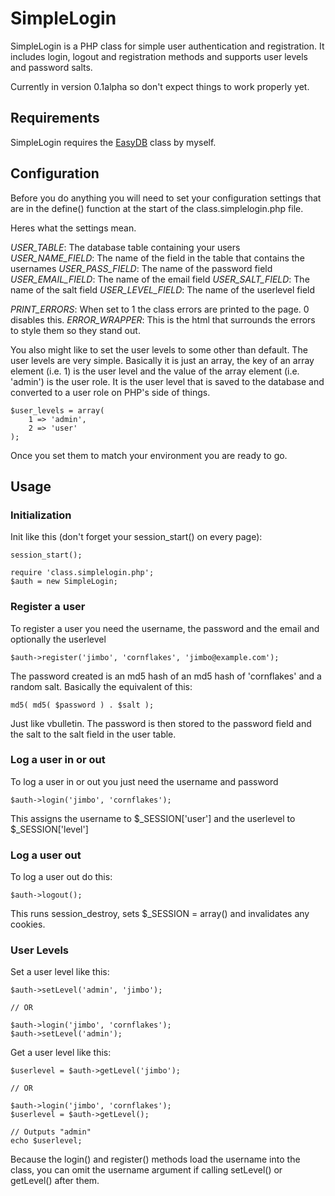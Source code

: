 # SimpleLogin

SimpleLogin is a PHP class for simple user authentication and registration.  It includes login, logout and registration methods and supports user levels and password salts.

Currently in version 0.1alpha so don't expect things to work properly yet.

## Requirements

SimpleLogin requires the [EasyDB](http://github.com/hamstar/EasyDB) class by myself.

## Configuration

Before you do anything you will need to set your configuration settings that are in the define() function at the start of the class.simplelogin.php file.

Heres what the settings mean.

*USER_TABLE*: The database table containing your users
*USER_NAME_FIELD*: The name of the field in the table that contains the usernames
*USER_PASS_FIELD*: The name of the password field
*USER_EMAIL_FIELD*: The name of the email field
*USER_SALT_FIELD*: The name of the salt field
*USER_LEVEL_FIELD*: The name of the userlevel field

*PRINT_ERRORS*: When set to 1 the class errors are printed to the page.  0 disables this.
*ERROR_WRAPPER*: This is the html that surrounds the errors to style them so they stand out.

You also might like to set the user levels to some other than default.  The user levels are very simple.  Basically it is just an array, the key of an array element (i.e. 1) is the user level and the value of the array element (i.e. 'admin') is the user role.  It is the user level that is saved to the database and converted to a user role on PHP's side of things.

	$user_levels = array(
		1 => 'admin',
		2 => 'user'
	);

Once you set them to match your environment you are ready to go.

## Usage

### Initialization

Init like this (don't forget your session_start() on every page):

	session_start();

	require 'class.simplelogin.php';
	$auth = new SimpleLogin;

### Register a user

To register a user you need the username, the password and the email and optionally the userlevel

	$auth->register('jimbo', 'cornflakes', 'jimbo@example.com');

The password created is an md5 hash of an md5 hash of 'cornflakes' and a random salt.  Basically the equivalent of this:

	md5( md5( $password ) . $salt );

Just like vbulletin.  The password is then stored to the password field and the salt to the salt field in the user table.

### Log a user in or out

To log a user in or out you just need the username and password

	$auth->login('jimbo', 'cornflakes');

This assigns the username to $_SESSION['user'] and the userlevel to $_SESSION['level']

### Log a user out

To log a user out do this:

	$auth->logout();

This runs session_destroy, sets $_SESSION = array() and invalidates any cookies.

### User Levels

Set a user level like this:

	$auth->setLevel('admin', 'jimbo');

	// OR

	$auth->login('jimbo', 'cornflakes');
	$auth->setLevel('admin');

Get a user level like this:

	$userlevel = $auth->getLevel('jimbo');

	// OR

	$auth->login('jimbo', 'cornflakes');
	$userlevel = $auth->getLevel();

	// Outputs "admin"
	echo $userlevel;

Because the login() and register() methods load the username into the class, you can omit the username argument if calling setLevel() or getLevel() after them.
